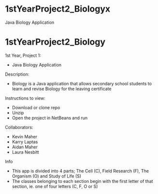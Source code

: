 # 1stYearProject2_Biologyx
Java Biology Application

# 1stYearProject2_Biology
1st Year, Project 1:
- Java Biology Application

Description:
- Biology is a Java application that allows secondary school students to learn and revise Biology for the leaving certificate

Instructions to view:
- Download or clone repo
- Unzip
- Open the project in NetBeans and run

Collaborators:
- Kevin Maher
- Karry Laptas
- Aidan Maher
- Laura Nesbitt

Info
- This app is divided into 4 parts; The Cell (C), Field Research (F), The Organism (O) and Study of Life (S)
- The classes belonging to each section begin with the first letter of that section, ie. one of four letters (C, F, O or S)
